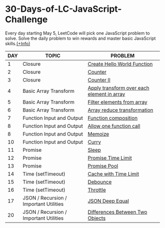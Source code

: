 # 30-Days-of-LC-JavaScript-Challenge

Every day starting May 5, LeetCode will pick one JavaScript problem to solve. Solve the daily problem to win rewards and master basic JavaScript skills.[(+Info)](https://leetcode.com/discuss/study-guide/3458761/Open-to-Registration!-30-Days-of-LC-JavaScript-Challenge)

| DAY | TOPIC | PROBLEM | 
| - | - | - |
| 1 | Closure | [Create Hello World Function](./Day%201/day1.js)
| 2 | Closure | [Counter](./Day%202/day2.js)
| 3 | Closure | [Counter II](./Day%203/day3.js)
| 4 | Basic Array Transform | [Apply transform over each element in array](./Day%204/day4.js)
| 5 | Basic Array Transform | [Filter elements from array](./Day%205/day5.js)
| 6 | Basic Array Transform | [Array reduce transformation](./Day%206/day6.js)
| 7 | Function Input and Output | [Function composition](./Day%207/day7.js)
| 8 | Function Input and Output | [Allow one function call](./Day%208/day8.js)
| 8 | Function Input and Output | [Memoize](./Day%209/day9.js)
| 10 | Function Input and Output | [Curry](./Day%2010/day10.js)
| 11 | Promise | [Sleep](./Day%2011/day11.js)
| 12 | Promise | [Promise Time Limit](./Day%2012/day12.js)
| 13 | Promise | [Promise Pool](./Day%2013/day13.js)
| 14 | Time (setTimeout) | [Cache with Time Limit](./Day%2014/day14.js)
| 15 | Time (setTimeout) | [Debounce](./Day%2015/day15.js)
| 16 | Time (setTimeout) | [Throttle](./Day%2016/day16.js)
| 17 | JSON / Recursion / Important Utilities | [JSON Deep Equal](./Day%2017/day17.js)
| 20 | JSON / Recursion / Important Utilities | [Differences Between Two Objects](./Day%2020/day20.js)